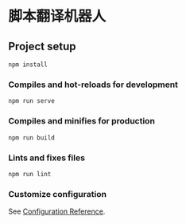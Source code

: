 <!--
 * @Author: hvinci
 * @Date: 2023-10-23 22:54:25
 * @LastEditors: hvinci
 * @LastEditTime: 2025-02-26 14:34:00
 * @Description: 
 * 
 * Copyright (c) 2023 by ${git_name_email}, All Rights Reserved. 
-->
# 脚本翻译机器人

## Project setup
```
npm install
```

### Compiles and hot-reloads for development
```
npm run serve
```

### Compiles and minifies for production
```
npm run build
```

### Lints and fixes files
```
npm run lint
```

### Customize configuration
See [Configuration Reference](https://cli.vuejs.org/config/).
